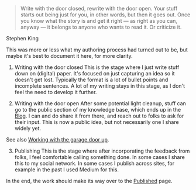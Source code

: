 > Write with the door closed, rewrite with the door open. Your stuff starts out being just for you, in other words, but then it goes out. Once you know what the story is and get it right — as right as you can, anyway — it belongs to anyone who wants to read it. Or criticize it.

Stephen King 

This was more or less what my authoring process had turned out to be, but maybe it's best to document it here, for more clarity.

1. Writing with the door closed
This is the stage where I just write stuff down on (digital) paper. It's focused on just capturing an idea so it doesn't get lost. Typically the format is a lot of bullet points and incomplete sentences. A lot of my writing stays in this stage, as I don't feel the need to develop it further.

2. Writing with the door open
After some potential light cleanup, stuff can go to the public section of my knowledge base, which ends up in the [Blog](../Blog.md). I can and do share it from there, and reach out to folks to ask for their input. This is now a public idea, but not necessarily one I share widely yet.

See also [Working with the garage door up](Working%20with%20the%20garage%20door%20up.md).

3. Publishing
This is the stage where after incorporating the feedback from folks, I feel comfortable calling something done. In some cases I share this to my social network. In some cases I publish across sites, for example in the past I used Medium for this. 

In the end, the work should make its way over to the [Published](Published.md) page.